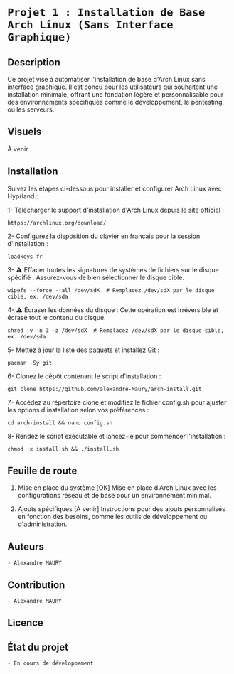 # `Projet 1 : Installation de Base Arch Linux (Sans Interface Graphique)`

## Description
Ce projet vise à automatiser l'installation de base d'Arch Linux sans interface graphique. Il est conçu pour les utilisateurs qui souhaitent une installation minimale, offrant une fondation légère et personnalisable pour des environnements spécifiques comme le développement, le pentesting, ou les serveurs.

## Visuels
À venir

## Installation

Suivez les étapes ci-dessous pour installer et configurer Arch Linux avec Hyprland :

1- Télécharger le support d'installation d'Arch Linux depuis le site officiel :

    https://archlinux.org/download/

2- Configurez la disposition du clavier en français pour la session d'installation :

    loadkeys fr

3- ⚠️ Effacer toutes les signatures de systèmes de fichiers sur le disque spécifié : Assurez-vous de bien sélectionner le disque cible.

    wipefs --force --all /dev/sdX  # Remplacez /dev/sdX par le disque cible, ex. /dev/sda
    
4- ⚠️ Écraser les données du disque : Cette opération est irréversible et écrase tout le contenu du disque.

    shred -v -n 3 -z /dev/sdX  # Remplacez /dev/sdX par le disque cible, ex. /dev/sda

5- Mettez à jour la liste des paquets et installez Git :

    pacman -Sy git


6- Clonez le dépôt contenant le script d'installation :

    git clone https://github.com/alexandre-Maury/arch-install.git

7- Accédez au répertoire cloné et modifiez le fichier config.sh pour ajuster les options d'installation selon vos préférences :

    cd arch-install && nano config.sh

8- Rendez le script exécutable et lancez-le pour commencer l'installation :

    chmod +x install.sh && ./install.sh


## Feuille de route

1. Mise en place du système [OK]
Mise en place d'Arch Linux avec les configurations réseau et de base pour un environnement minimal.

2. Ajouts spécifiques [À venir]
Instructions pour des ajouts personnalisés en fonction des besoins, comme les outils de développement ou d'administration.


## Auteurs
`- Alexandre MAURY`

## Contribution
`- Alexandre MAURY`

## Licence

## État du projet
`- En cours de développement`